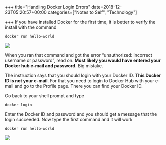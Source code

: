 +++
title="Handling Docker Login Errors"
date=2018-12-23T05:20:57+00:00
categories=["Notes to Self", "Technology"]
  

+++
If you have installed Docker for the first time, it is better to verify the install with the command

    docker run hello-world

![](https://i1.wp.com/d2sa5t9ngheghz.cloudfront.net/docker-1.png) 

When you ran that command and got the error &#8220;unauthorized: incorrect username or password&#8221;, read on. **Most likely you would have entered your Docker hub e-mail and password.** Big mistake. 

The instruction says that you should <g class="gr_ gr\_7 gr-alert gr\_spell gr\_inline\_cards gr\_run\_anim ContextualSpelling multiReplace" id="7" data-gr-id="7">login</g> with your Docker ID. **This Docker ID is not your e-mail**. For <g class="gr_ gr\_6 gr-alert gr\_gramm gr\_inline\_cards gr\_run\_anim Punctuation only-ins replaceWithoutSep" id="6" data-gr-id="6">that</g> you need to login to Docker Hub with your e-mail and go to the Profile page. There you can find your Docker ID. 

Go back to your shell prompt and type

    docker login

Enter the Docker ID and password and you should get a message that the login succeeded. Now type the first command and it will work

    docker run hello-world

![](https://i1.wp.com/d2sa5t9ngheghz.cloudfront.net/docker-2.png)